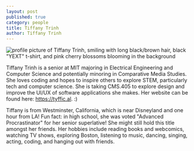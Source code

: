 ```yaml
---
layout: post
published: true
category: people
title: Tiffany Trinh
author: Tiffany Trinh
---
```

![profile picture of Tiffany Trinh, smiling with long black/brown hair, black "YEXT" t-shirt, and pink cherry blossoms blooming in the background]({{site.baseurl}}/assets/Tiffany_Trinh_profile.jpg)

Tiffany Trinh is a senior at MIT majoring in Electrical Engineering and Computer Science and potentially minoring in Comparative Media Studies. She loves coding and hopes to inspire others to explore STEM, particularly tech and computer science. She is taking CMS.405 to explore design and improve the UI/UX of software applications she makes. Her website can be found here: https://tyffic.al. :)

Tiffany is from Westminster, California, which is near Disneyland and one hour from LA! Fun fact: in high school, she was voted "Advanced Procrastinator" for her senior superlative! She might still hold this title amongst her friends. Her hobbies include reading books and webcomics, watching TV shows, exploring Boston, listening to music, dancing, singing, acting, coding, and hanging out with friends.